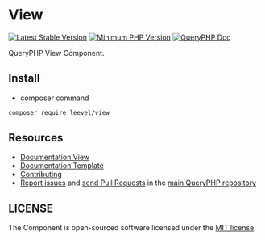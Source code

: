 View
=================

[![Latest Stable Version](http://img.shields.io/packagist/v/leevel/view.svg)](https://packagist.org/packages/leevel/view)
<a href="https://php.net"><img src="https://img.shields.io/badge/php-%3E%3D%207.4.0-8892BF.svg" alt="Minimum PHP Version"></a>
[![QueryPHP Doc](https://img.shields.io/badge/docs-passing-green.svg?maxAge=2592000)](https://www.queryphp.com/docs/)

QueryPHP View Component.

## Install

- composer command

```bash
composer require leevel/view
```

Resources
---------

  * [Documentation View](https://www.queryphp.com/docs/component/view.html)
  * [Documentation Template](https://www.queryphp.com/docs/template/)
  * [Contributing](https://www.queryphp.com/docs/developer/)
  * [Report issues](https://github.com/hunzhiwange/framework/issues) and
    [send Pull Requests](https://github.com/hunzhiwange/framework/pulls)
    in the [main QueryPHP repository](https://github.com/hunzhiwange/framework)

## LICENSE

The Component is open-sourced software licensed under the [MIT license](LICENSE).